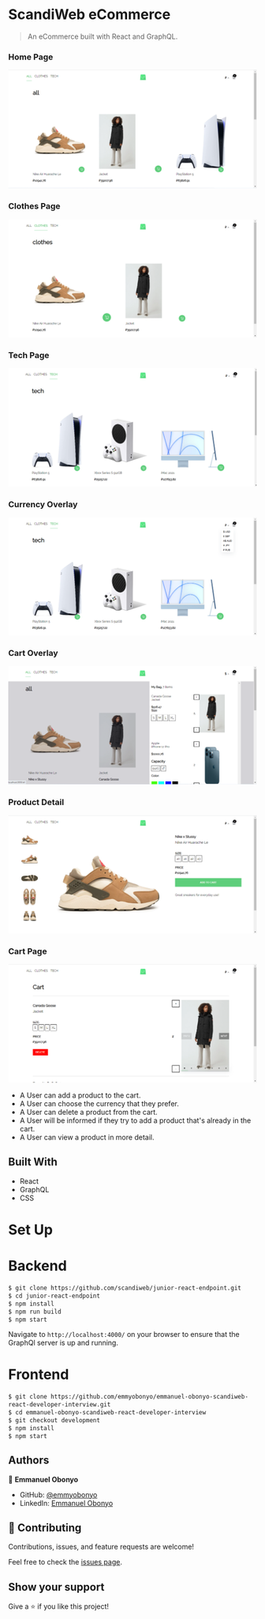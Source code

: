 # ScandiWeb eCommerce

> An eCommerce built with React and GraphQL.

### Home Page
![Home Page](./public/images/Home.png)

### Clothes Page
![Clothes Page](./public/images/clothes.png)

### Tech Page
![Tech Page](./public/images/tech.png)

### Currency Overlay
![Currency Page](./public/images/currency.png)

### Cart Overlay
![Cart](./public/images/carts.png)

### Product Detail
![Product Details](./public/images/productDetail.png)

### Cart Page
![Cart Page](./public/images/cartPage.png)

- A User can add a product to the cart.
- A User can choose the currency that they prefer.
- A User can delete a product from the cart.
- A User will be informed if they try to add a product that's already in the cart.
- A User can view a product in more detail.

## Built With

- React
- GraphQL
- CSS

# Set Up
# Backend
```
$ git clone https://github.com/scandiweb/junior-react-endpoint.git
$ cd junior-react-endpoint
$ npm install
$ npm run build
$ npm start
```
Navigate to `http://localhost:4000/` on your browser to ensure that the GraphQl server is up and running.

# Frontend 
```
$ git clone https://github.com/emmyobonyo/emmanuel-obonyo-scandiweb-react-developer-interview.git
$ cd emmanuel-obonyo-scandiweb-react-developer-interview
$ git checkout development
$ npm install
$ npm start
```

## Authors

👤 **Emmanuel Obonyo**

- GitHub: [@emmyobonyo](https://github.com/emmyobonyo)
- LinkedIn: [Emmanuel Obonyo](https://www.linkedin.com/in/emmanuel-obonyo-3728a2200/)

## 🤝 Contributing

Contributions, issues, and feature requests are welcome!

Feel free to check the [issues page](https://github.com/emmyobonyo/emmanuel-obonyo-scandiweb-react-developer-interview/issues).

## Show your support

Give a ⭐️ if you like this project!
